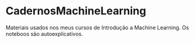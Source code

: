 # CadernosMachineLearning
Materiais usados nos meus cursos de Introdução a Machine Learning. Os noteboos são autoexplicativos. 
